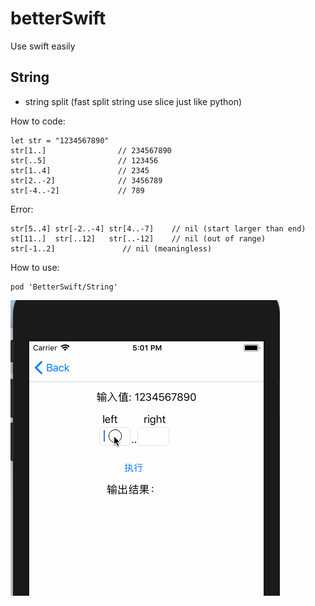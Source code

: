 # betterSwift
Use swift easily

## String
- string split (fast split string use slice just like python)

How to code:
```
let str = "1234567890"
str[1..]  				// 234567890
str[..5]   				// 123456
str[1..4]  				// 2345
str[2..-2]				// 3456789
str[-4..-2]				// 789
```
Error:
```
str[5..4] str[-2..-4] str[4..-7] 	// nil (start larger than end)
st[11..]  str[..12]   str[..-12] 	// nil (out of range)
str[-1..2]               // nil (meaningless)
```


How to use:

```
pod 'BetterSwift/String'
```
![stringSplit](./Documents/stringSplit.gif)

